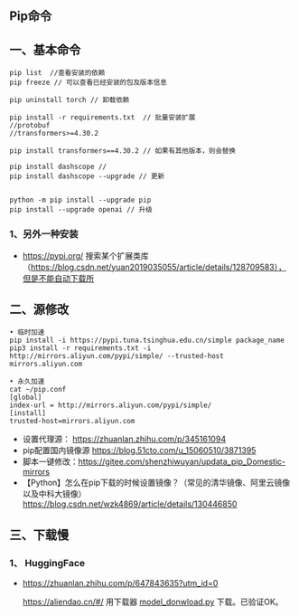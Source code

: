 ## Pip命令

## 一、基本命令

``` pip list 
pip list  //查看安装的依赖
pip freeze // 可以查看已经安装的包及版本信息

pip uninstall torch // 卸载依赖

pip install -r requirements.txt  // 批量安装扩展
//protobuf
//transformers>=4.30.2

pip install transformers==4.30.2 // 如果有其他版本，则会替换

pip install dashscope // 
pip install dashscope --upgrade // 更新


python -m pip install --upgrade pip
pip install --upgrade openai // 升级
```

### 1、另外一种安装

- https://pypi.org/ 搜索某个扩展类库（https://blog.csdn.net/yuan2019035055/article/details/128709583），但是不能自动下载所

## 二、源修改

```
• 临时加速
pip install -i https://pypi.tuna.tsinghua.edu.cn/simple package_name
pip3 install -r requirements.txt -i http://mirrors.aliyun.com/pypi/simple/ --trusted-host mirrors.aliyun.com

• 永久加速
cat ~/pip.conf
[global]
index-url = http://mirrors.aliyun.com/pypi/simple/
[install]
trusted-host=mirrors.aliyun.com
```

- 设置代理源： https://zhuanlan.zhihu.com/p/345161094
- pip配置国内镜像源 https://blog.51cto.com/u_15060510/3871395
- 脚本一键修改：https://gitee.com/shenzhiwuyan/updata_pip_Domestic-mirrors
- 【Python】怎么在pip下载的时候设置镜像？（常见的清华镜像、阿里云镜像以及中科大镜像）https://blog.csdn.net/wzk4869/article/details/130446850



## 三、下载慢

### 1、 HuggingFace

- https://zhuanlan.zhihu.com/p/647843635?utm_id=0  

  https://aliendao.cn/#/   用下载器 [model_donwload.py](https://e.aliendao.cn/model_download.py) 下载。已验证OK。

